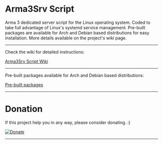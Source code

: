 # Arma3Srv Script

Arma 3 dedicated server script for the Linux operating system. Coded to take full advantage of Linux's systemd service management. Pre-built packages are available for Arch and Debian based distributions for easy installation. More details available on the project's wiki page.

-------------------------

Check the wiki for detailed instructions:

[Arma3Srv Script Wiki](../../wikis)

-------------------------

Pre-built packages available for Arch and Debian based distributions:

[Pre-built packages](built-packages)

-------------------------

# Donation

If this project help you in any way, please consider donating. :)

[![Donate](https://img.shields.io/badge/Donate-PayPal-green.svg)](https://www.paypal.com/donate/?hosted_button_id=7DNGNW7TTXHFY)

-------------------------
